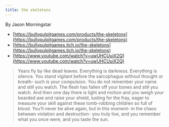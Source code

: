 ```yaml
---
title: the skeletons
---
```


By Jason Morningstar

- [https://bullypulpitgames.com/products/the-skeletons](https://bullypulpitgames.com/products/the-skeletons)
- [https://bullypulpitgames.itch.io/the-skeletons](https://bullypulpitgames.itch.io/the-skeletons)
- [https://www.youtube.com/watch?v=uwUHCUuiX2Q](https://www.youtube.com/watch?v=uwUHCUuiX2Q)

> Years fly by like dead leaves. Everything is darkness. Everything is
> silence. You stand vigilant before the sarcophagus without thought
> or breath- such is your compulsion. You do not remember your
> name and still you watch. The flesh has fallen off your bones
> and still you watch.
> And then one day there is light and motion and you weigh your
> bearded axe and raise your shield, lusting for the fray, eager to
> measure your skill against these tomb-robbing children so full
> of blood. You’ll never be alive again, but in this moment- in the
> chaos between violation and destruction- you truly live, and you
> remember what you once were, and you taste the sun.  

